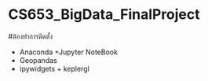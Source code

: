# CS653_BigData_FinalProject

#ต้องทำการติดตั้ง 
- Anaconda +Jupyter NoteBook 
- Geopandas
- ipywidgets + keplergl
